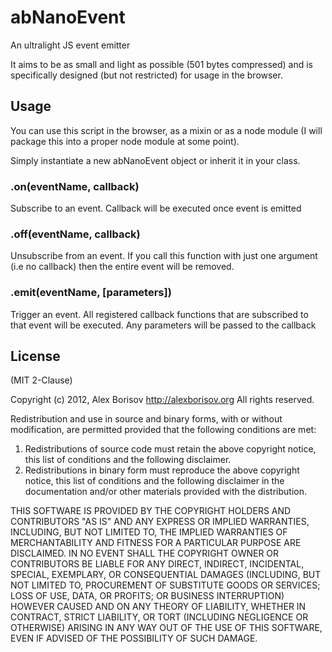 # abNanoEvent
An ultralight JS event emitter

It aims to be as small and light as possible (501 bytes compressed) and is specifically designed (but not restricted) for usage in the browser.

## Usage

You can use this script in the browser, as a mixin or as a node module (I will package this into a proper node module at some point).

Simply instantiate a new abNanoEvent object or inherit it in your class.

### .on(eventName, callback)
  Subscribe to an event. Callback will be executed once event is emitted

### .off(eventName, callback)
  Unsubscribe from an event. If you call this function with just one argument (i.e no callback) then the entire event will be removed.

### .emit(eventName, [parameters])
  Trigger an event. All registered callback functions that are subscribed to that event will be executed. Any parameters will be passed to the callback

## License
(MIT 2-Clause)

Copyright (c) 2012, Alex Borisov <http://alexborisov.org>
All rights reserved.

Redistribution and use in source and binary forms, with or without
modification, are permitted provided that the following conditions are met:

1. Redistributions of source code must retain the above copyright notice, this
   list of conditions and the following disclaimer.
2. Redistributions in binary form must reproduce the above copyright notice,
   this list of conditions and the following disclaimer in the documentation
   and/or other materials provided with the distribution.

THIS SOFTWARE IS PROVIDED BY THE COPYRIGHT HOLDERS AND CONTRIBUTORS "AS IS" AND
ANY EXPRESS OR IMPLIED WARRANTIES, INCLUDING, BUT NOT LIMITED TO, THE IMPLIED
WARRANTIES OF MERCHANTABILITY AND FITNESS FOR A PARTICULAR PURPOSE ARE
DISCLAIMED. IN NO EVENT SHALL THE COPYRIGHT OWNER OR CONTRIBUTORS BE LIABLE FOR
ANY DIRECT, INDIRECT, INCIDENTAL, SPECIAL, EXEMPLARY, OR CONSEQUENTIAL DAMAGES
(INCLUDING, BUT NOT LIMITED TO, PROCUREMENT OF SUBSTITUTE GOODS OR SERVICES;
LOSS OF USE, DATA, OR PROFITS; OR BUSINESS INTERRUPTION) HOWEVER CAUSED AND
ON ANY THEORY OF LIABILITY, WHETHER IN CONTRACT, STRICT LIABILITY, OR TORT
(INCLUDING NEGLIGENCE OR OTHERWISE) ARISING IN ANY WAY OUT OF THE USE OF THIS
SOFTWARE, EVEN IF ADVISED OF THE POSSIBILITY OF SUCH DAMAGE.